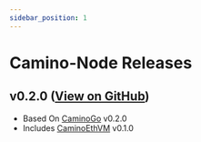 ```yaml
---
sidebar_position: 1
---
```


# Camino-Node Releases

## v0.2.0 ([View on GitHub](https://github.com/chain4travel/camino-node/releases/tag/v0.2.0))
* Based On [CaminoGo](./caminogo.md#v020-view-on-github) v0.2.0
* Includes [CaminoEthVM](./caminoethvm.md#v010-view-on-github) v0.1.0
